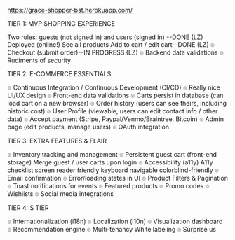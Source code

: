 https://grace-shopper-bst.herokuapp.com/

TIER 1: MVP SHOPPING EXPERIENCE

Two roles: guests (not signed in) and users (signed in) --DONE (LZ)
Deployed (online!)
See all products
Add to cart / edit cart--DONE (LZ)
๏ Checkout (submit order)--IN PROGRESS (LZ)
๏ Backend data validations
๏ Rudiments of security

TIER 2: E-COMMERCE ESSENTIALS

๏ Continuous Integration / Continuous Development (CI/CD)
๏ Really nice UI/UX design
๏ Front-end data validations
๏ Carts persist in database (can load cart on a new browser)
๏ Order history (users can see theirs, including historic cost)
๏ User Profile (viewable, users can edit contact info / other data)
๏ Accept payment (Stripe, Paypal/Venmo/Braintree, Bitcoin)
๏ Admin page (edit products, manage users)
๏ OAuth integration

TIER 3: EXTRA FEATURES & FLAIR

๏ Inventory tracking and management
๏ Persistent guest cart (front-end storage)
Merge guest / user carts upon login
๏ Accessibility (a11y)
A11y checklist
screen reader friendly
keyboard navigable
colorblind-friendly
๏ Email confirmation
๏ Error/loading states in UI
๏ Product Filters & Pagination
๏ Toast notifications for events
๏ Featured products
๏ Promo codes
๏ Wishlists
๏ Social media integrations

TIER 4: S TIER

๏ Internationalization (i18n)
๏ Localization (l10n)
๏ Visualization dashboard
๏ Recommendation engine
๏ Multi-tenancy
White labeling
๏ Surprise us

